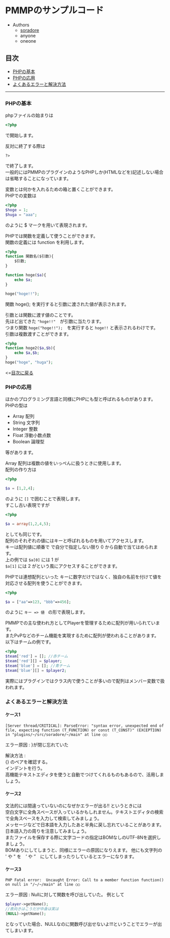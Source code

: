 <meta charset='utf-8'>  

# PMMPのサンプルコード

- Authors  
  - [soradore](https://twitter.com/soradore_)
  - anyone
  - oneone

## <a name="tab-con"></a>目次
- [PHPの基本](#php-base)
- [PHPの応用](#php-app)
- [よくあるエラーと解決方法](#err-res)

---

### <a name="php-base"></a>PHPの基本  

phpファイルの始まりは  
```php
<?php
```
で開始します。  

反対に終了する際は  
```
?>
```
で終了します。  
一般的にはPMMPのプラグインのようなPHPしか(HTMLなどを)記述しない場合は省略することになっています。

変数とは何かを入れるための箱と置くことができます。  
PHPでの変数は  
```php
<?php
$hoge = 1;
$huga = "aaa";
```
のように $ マークを用いて表現されます。  

PHPでは関数を定義して使うことができます。  
関数の定義には function を利用します。  
```php
<?php
function 関数名($引数){
    $引数;
}

function hoge($a){
    echo $a;
}

hoge("hoge!!");
```
関数 hoge(); を実行すると引数に渡された値が表示されます。  

引数とは関数に渡す値のことです。  
先ほど出てきた `"hoge!!"`　が引数に当たります。  
つまり関数 `hoge("hoge!!");`　を実行すると `hoge!!` と表示されるわけです。  
引数は複数渡すことができます。  
```php
<?php
function hoge2($a,$b){
    echo $a,$b;
}
hoge("hoge", "huga");
```  

<=[目次に戻る](#tab-con)  

### <a name="php-app"></a>PHPの応用  

ほかのプログラミング言語と同様にPHPにも型と呼ばれるものがあります。  
PHPの型は  

- Array 配列
- String 文字列
- Integer 整数
- Float 浮動小数点数
- Boolean 論理型

等があります。  

Array 配列は複数の値をいっぺんに扱うときに使用します。  
配列の作り方は  
```php
<?php

$a = [1,2,4];
```
のように `[]` で囲むことで表現します。  
すこし古い表現ですが 
```php
<?php

$a = array(1,2,4,5);
```
としても同じです。  
配列のそれぞれの値にはキーと呼ばれるものを用いてアクセスします。  
キーは配列値に順番で で自分で指定しない限り 0 から自動で当てはめられます。  
上の例では `$a[0]` には 1 が  
`$a[1]` には 2 がという風にアクセスすることができます。

PHPでは連想配列といった キーに数字だけではなく、独自の名前を付けて値を対応させる配列を使うことができます。  
```php
<?php

$a = ["aa"=>123, "bbb"=>456];
```
のように `キー => 値 ` の形で表現します。

PMMPでの主な使われ方としてPlayerを管理するために配列が用いられています。  
またPvPなどのチーム機能を実現するために配列が使われることがあります。  
以下はチームの例です。  
```php
<?php
$team['red'] = []; //赤チーム
$team['red'][] = $player;
$team['blue'] = []; //青チーム
$team['blue'][] = $player2;
```
実際にはプラグインではクラス内で使うことが多いので配列はメンバー変数で扱われます。  


### <a name="err-res"></a>よくあるエラーと解決方法  

#### ケース1

```
[Server thread/CRITICAL]: ParseError: "syntax error, unexpected end of file, expecting function (T_FUNCTION) or const (T_CONST)" (EXCEPTION) in "plugins/~/src/soradore/~/main" at line ○○
```
エラー原因 : }が閉じ忘れていた  

解決方法 :  
 {} のペアを確認する。  
 インデントを行う。  
 高機能テキストエディタを使うと自動でつけてくれるものもあるので、活用しましょう。

#### ケース2

文法的には間違っていないのになぜかエラーが出る!! というときには  
空白文字に全角スペースが入っているかもしれません。テキストエディタの検索で全角スペースを入力して検索してみましょう。  
メッセージなどで日本語を入力したあと半角に戻し忘れていることがあります。日本語入力の周りを注意してみましょう。  
またファイルを保存する際に文字コードの指定はBOMなしのUTF-8Nを選択しましょう。  
BOMありにしてしまうと、同様にエラーの原因になりえます。
他にも文字列の ' や " を　’ や ”　にしてしまったりしているとエラーになります。

#### ケース3

```
PHP Fatal error:  Uncaught Error: Call to a member function function() on null in "/~/~/main" at line ○○
```
エラー原因 : Nullに対して関数を呼び出していた。
例として
```php
$player->getName();
//表向きはこうだが中身は実は
(NULL)->getName();
```
となっていた場合、NULLなのに関数呼び出せないよ!!!ということでエラーが出てしまいます。
